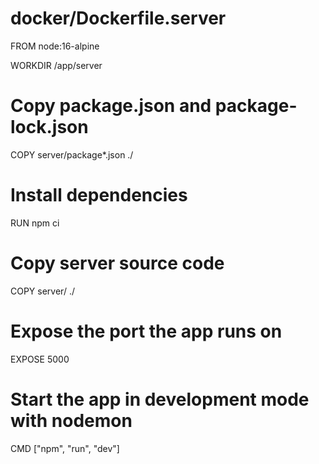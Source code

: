 # docker/Dockerfile.server

FROM node:16-alpine

WORKDIR /app/server

# Copy package.json and package-lock.json

COPY server/package*.json ./

# Install dependencies

RUN npm ci

# Copy server source code

COPY server/ ./

# Expose the port the app runs on

EXPOSE 5000

# Start the app in development mode with nodemon

CMD ["npm", "run", "dev"]
